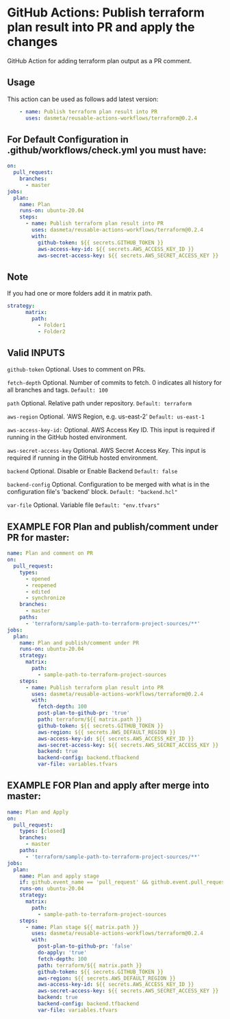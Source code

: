 # GitHub Actions: Publish terraform plan result into PR and apply the changes
GitHub Action for adding terraform plan output as a PR comment.

## Usage

This action can be used as follows add latest version:

```yaml
    - name: Publish terraform plan result into PR
      uses: dasmeta/reusable-actions-workflows/terraform@0.2.4
```

## For Default Configuration in .github/workflows/check.yml you must have:
```yaml
on:
  pull_request:
    branches:
      - master
jobs:  
  plan:
    name: Plan
    runs-on: ubuntu-20.04
    steps:
      - name: Publish terraform plan result into PR
        uses: dasmeta/reusable-actions-workflows/terraform@0.2.4
        with:
          github-token: ${{ secrets.GITHUB_TOKEN }}
          aws-access-key-id: ${{ secrets.AWS_ACCESS_KEY_ID }}
          aws-secret-access-key: ${{ secrets.AWS_SECRET_ACCESS_KEY }}
```

## Note

If you had one or more folders add it in matrix path.

```yaml
strategy:
      matrix:
        path: 
          - Folder1
          - Folder2
```

## Valid INPUTS

`github-token`
Optional. Uses to comment on PRs.

`fetch-depth`
Optional. Number of commits to fetch. 0 indicates all history for all branches and tags.
`Default: 100`

`path`
Optional. Relative path under repository.
`Default: terraform `

`aws-region`
Optional. 'AWS Region, e.g. us-east-2'
`Default: us-east-1`

`aws-access-key-id:` 
Optional. AWS Access Key ID. This input is required if running in the GitHub hosted environment.

`aws-secret-access-key`
Optional. AWS Secret Access Key. This input is required if running in the GitHub hosted environment.

`backend`
Optional. Disable or Enable Backend
`Default: false`

`backend-config`
Optional. Configuration to be merged with what is in the configuration file's 'backend' block.
`Default: "backend.hcl"`

`var-file`
Optional. Variable file
`Default: "env.tfvars"`


## EXAMPLE FOR Plan and publish/comment under PR for master:

```yaml
name: Plan and comment on PR
on:
  pull_request:
    types:
      - opened
      - reopened
      - edited
      - synchronize
    branches:
      - master
    paths:
      - 'terraform/sample-path-to-terraform-project-sources/**'
jobs:  
  plan:
    name: Plan and publish/comment under PR
    runs-on: ubuntu-20.04
    strategy:
      matrix:
        path:
          - sample-path-to-terraform-project-sources
    steps:
      - name: Publish terraform plan result into PR
        uses: dasmeta/reusable-actions-workflows/terraform@0.2.4
        with:
          fetch-depth: 100
          post-plan-to-github-pr: 'true'
          path: terraform/${{ matrix.path }}
          github-token: ${{ secrets.GITHUB_TOKEN }}
          aws-region: ${{ secrets.AWS_DEFAULT_REGION }}
          aws-access-key-id: ${{ secrets.AWS_ACCESS_KEY_ID }}
          aws-secret-access-key: ${{ secrets.AWS_SECRET_ACCESS_KEY }}
          backend: true
          backend-config: backend.tfbackend 
          var-file: variables.tfvars
```

## EXAMPLE FOR Plan and apply after merge into master:

```yaml
name: Plan and Apply
on:
  pull_request:
    types: [closed]
    branches:
      - master
    paths:
      - 'terraform/sample-path-to-terraform-project-sources/**'
jobs:
  plan:
    name: Plan and apply stage
    if: github.event_name == 'pull_request' && github.event.pull_request.merged == true
    runs-on: ubuntu-20.04
    strategy:
      matrix:
        path:
          - sample-path-to-terraform-project-sources
    steps:
      - name: Plan stage ${{ matrix.path }}
        uses: dasmeta/reusable-actions-workflows/terraform@0.2.4
        with:
          post-plan-to-github-pr: 'false'
          do-apply: 'true'
          fetch-depth: 100
          path: terraform/${{ matrix.path }}
          github-token: ${{ secrets.GITHUB_TOKEN }}
          aws-region: ${{ secrets.AWS_DEFAULT_REGION }}
          aws-access-key-id: ${{ secrets.AWS_ACCESS_KEY_ID }}
          aws-secret-access-key: ${{ secrets.AWS_SECRET_ACCESS_KEY }}
          backend: true
          backend-config: backend.tfbackend
          var-file: variables.tfvars

```
